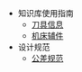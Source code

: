 * 知识库使用指南
  * [刀具信息](/ProjectDocs/Docsify使用指南.md)
  * [机床辅件](/ProjectDocs/Typora+Docsify快速入门.md)
* 设计规范
  * [公差规范](/ProjectDocs/Docsify部署教程.md)

 
